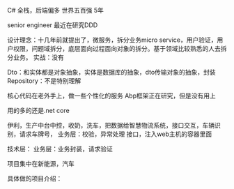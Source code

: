 C#
全栈，后端偏多
世界五百强
5年

senior engineer
最近在研究DDD

设计理念：十几年前就提出了，微服务，拆分业务micro service，用户验证，用户权限，问题域拆分，底层面向过程面向对象的拆分。基于领域比较熟悉的人去拆分业务。
实战：没有

Dto：和实体都是对象抽象，实体是数据库的抽象，dto传输对象的抽象，封装
Repository：不是特别理解

核心代码在老外手上，做一些个性化的服务
Abp框架正在研究，但是没有用上

用的多的还是.net core

伊利，生产中台中控，收奶，洗车，把数据给智慧物流系统，接口交互，车辆识别，请求车牌号，
业务层：校验，异常处理
接口，注入web主机的容器里面


技术层：
业务层：业务封装，请求验证

项目集中在新能源，汽车

具体做的项目介绍：